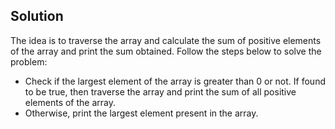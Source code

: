 ## Solution

The idea is to traverse the array and calculate the sum of positive elements of the array and print the sum obtained. Follow the steps below to solve the problem:

- Check if the largest element of the array is greater than 0 or not. If found to be true, then traverse the array and print the sum of all positive elements of the array.
- Otherwise, print the largest element present in the array.
